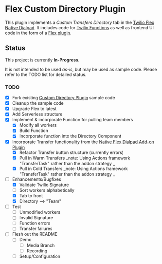 # Flex Custom Directory Plugin

This plugin implements a *Custom Transfers Directory* tab in the [Twilio Flex](https://www.twilio.com/flex) [Native Dialpad](https://www.twilio.com/docs/flex/dialpad). It includes code for [Twilio Functions](https://www.twilio.com/docs/runtime/functions) as well as frontend UI code in the form of a [Flex plugin](https://www.twilio.com/docs/flex/quickstart/getting-started-plugin).

## Status

This project is currently **In-Progress**.

It is not intended to be used _as-is_, but may be used as sample code. Please refer to the TODO list for detailed status.

### TODO
- [X] Fork existing [Custom Directory Plugin](https://github.com/trogers-twilio/plugin-custom-directory/) sample code
- [X] Cleanup the sample code
- [X] Upgrade Flex to latest
- [X] Add Serverless structure
- [X] Implement & incorporate Function for pulling team members
  - [X] Modify all workers
  - [X] Build Function
  - [X] Incorporate function into the Directory Component
- [X] Incorporate Transfer functionality from the [Native Flex Dialpad Add-on
 Plugin](https://github.com/twilio-professional-services/flex-dialpad-addon-plugin)
  - [X] Refactor Transfer button structure (currently errors)
  - [X] Pull in Warm Transfers _note: Using Actions framework "TransferTask" rather than the addon strategy _
  - [X] Pull in Cold Transfers _note: Using Actions framework "TransferTask" rather than the addon strategy _
- [ ] Enhancements/Bugfixes
  - [X] Validate Twilio Signature
  - [ ] Sort workers alphabetically
  - [X] Tab to front
  - [X] Directory --> "Team"
- [ ] Test
  - [ ] Unmodified workers
  - [ ] Invalid Signature
  - [ ] Function errors
  - [ ] Transfer failures
- [ ] Flesh out the README
  - [ ] Demo
    - [ ] Media Branch
    - [ ] Recording
  - [ ] Setup/Configuration
